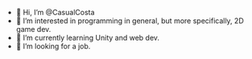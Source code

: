 - 👋 Hi, I’m @CasualCosta
- 👀 I’m interested in programming in general, but more specifically, 2D game dev.
- 🌱 I’m currently learning Unity and web dev.
- 💞️ I’m looking for a job. 

<!---
CasualCosta/CasualCosta is a ✨ special ✨ repository because its `README.md` (this file) appears on your GitHub profile.
You can click the Preview link to take a look at your changes.
--->
